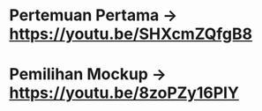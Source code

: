 # Pertemuan Pertama -> https://youtu.be/SHXcmZQfgB8

# Pemilihan Mockup -> https://youtu.be/8zoPZy16PIY